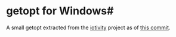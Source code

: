 # getopt for Windows#

A small getopt extracted from the [iotivity](https://github.com/iotivity/iotivity/tree/master/resource/c_common/windows) project as of [this commit](https://github.com/iotivity/iotivity/commit/a3ea7b11a12486bb3946c93e14454ba7c7f1b340).
